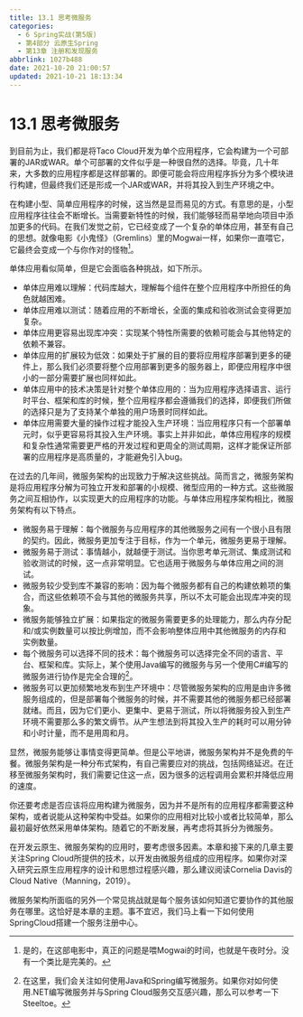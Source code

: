 ```yaml
---
title: 13.1 思考微服务
categories: 
  - 6 Spring实战(第5版)
  - 第4部分 云原生Spring
  - 第13章 注册和发现服务
abbrlink: 1027b488
date: 2021-10-20 21:00:57
updated: 2021-10-21 18:13:34
---
```

# 13.1 思考微服务
到目前为止，我们都是将Taco Cloud开发为单个应用程序，它会构建为一个可部署的JAR或WAR。单个可部署的文件似乎是一种很自然的选择。毕竟，几十年来，大多数的应用程序都是这样部署的。即便可能会将应用程序拆分为多个模块进行构建，但最终我们还是形成一个JAR或WAR，并将其投入到生产环境之中。

在构建小型、简单应用程序的时候，这当然是显而易见的方式。有意思的是，小型应用程序往往会不断增长。当需要新特性的时候，我们能够轻而易举地向项目中添加更多的代码。在我们发觉之前，它已经变成了一个复杂的单体应用，甚至有自己的思想。就像电影《小鬼怪》（Gremlins）里的Mogwai一样，如果你一直喂它，它最终会变成一个与你作对的怪物[^1]。

单体应用看似简单，但是它会面临各种挑战，如下所示。
- 单体应用难以理解：代码库越大，理解每个组件在整个应用程序中所担任的角色就越困难。
- 单体应用难以测试：随着应用的不断增长，全面的集成和验收测试会变得更加复杂。
- 单体应用更容易出现库冲突：实现某个特性所需要的依赖可能会与其他特定的依赖不兼容。
- 单体应用的扩展较为低效：如果处于扩展的目的要将应用程序部署到更多的硬件上，那么我们必须要将整个应用部署到更多的服务器上，即便应用程序中很小的一部分需要扩展也同样如此。
- 单体应用中的技术决策是针对整个单体应用的：当为应用程序选择语言、运行时平台、框架和库的时候，整个应用程序都会遵循我们的选择，即便我们所做的选择只是为了支持某个单独的用户场景时同样如此。
- 单体应用需要大量的操作过程才能投入生产环境：当应用程序只有一个部署单元时，似乎更容易将其投入生产环境。事实上并非如此，单体应用程序的规模和复杂性通常需要更严格的开发过程和更周全的测试周期，这样才能保证所部署的应用程序是高质量的，才能避免引入bug。

在过去的几年间，微服务架构的出现致力于解决这些挑战。简而言之，微服务架构是将应用程序分解为可独立开发和部署的小规模、微型应用的一种方式。这些微服务之间互相协作，以实现更大的应用程序的功能。与单体应用程序架构相比，微服务架构有以下特点。
- 微服务易于理解：每个微服务与应用程序的其他微服务之间有一个很小且有限的契约。因此，微服务更加专注于目标，作为一个单元，微服务更易于理解。
- 微服务易于测试：事情越小，就越便于测试。当你思考单元测试、集成测试和验收测试的时候，这一点非常明显。它也适用于微服务与单体应用之间的测试。
- 微服务较少受到库不兼容的影响：因为每个微服务都有自己的构建依赖项的集合，而这些依赖项不会与其他的微服务共享，所以不太可能会出现库冲突的现象。
- 微服务能够独立扩展：如果指定的微服务需要更多的处理能力，那么内存分配和/或实例数量可以按比例增加，而不会影响整体应用中其他微服务的内存和实例数量。
- 每个微服务可以选择不同的技术：每个微服务可以选择完全不同的语言、平台、框架和库。实际上，某个使用Java编写的微服务与另一个使用C#编写的微服务进行协作是完全合理的[^2]。
- 微服务可以更加频繁地发布到生产环境中：尽管微服务架构的应用是由许多微服务组成的，但是部署每个微服务的时候，并不需要其他的微服务都已经部署就绪。而且，因为它们更小、更集中、更易于测试，所以将微服务投入到生产环境不需要那么多的繁文缛节。从产生想法到将其投入生产的耗时可以用分钟和小时计量，而不是用周和月。

显然，微服务能够让事情变得更简单。但是公平地讲，微服务架构并不是免费的午餐。微服务架构是一种分布式架构，有自己需要应对的挑战，包括网络延迟。在迁移至微服务架构时，我们需要记住这一点，因为很多的远程调用会累积并降低应用的速度。

你还要考虑是否应该将应用构建为微服务，因为并不是所有的应用程序都需要这种架构，或者说能从这种架构中受益。如果你的应用相对比较小或者比较简单，那么最初最好依然采用单体架构。随着它的不断发展，再考虑将其拆分为微服务。

在开发云原生、微服务架构的应用时，要考虑很多因素。本章和接下来的几章主要关注Spring Cloud所提供的技术，以开发由微服务组成的应用程序。如果你对深入研究云原生应用程序的设计和思想过程感兴趣，那么建议阅读Cornelia Davis的Cloud Native（Manning，2019）。

微服务架构所面临的另外一个常见挑战就是每个服务该如何知道它要协作的其他服务在哪里。这恰好是本章的主题。事不宜迟，我们马上看一下如何使用SpringCloud搭建一个服务注册中心。

[^1]: 是的，在这部电影中，真正的问题是喂Mogwai的时间，也就是午夜时分。没有一个类比是完美的。
[^2]: 在这里，我们会关注如何使用Java和Spring编写微服务。如果你对如何使用.NET编写微服务并与Spring Cloud服务交互感兴趣，那么可以参考一下Steeltoe。
